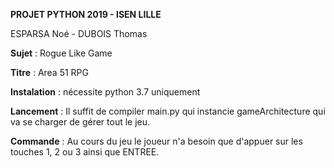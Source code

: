 **PROJET PYTHON 2019 - ISEN LILLE**

ESPARSA Noé  -  DUBOIS Thomas

**Sujet** : Rogue Like Game

**Titre** : Area 51 RPG

**Instalation** : nécessite python 3.7 uniquement 

**Lancement** : Il suffit de compiler main.py qui instancie gameArchitecture qui va se charger de gérer tout le jeu.

**Commande** : Au cours du jeu le joueur n'a besoin que d'appuer sur les touches 1, 2 ou 3 ainsi que ENTREE.

